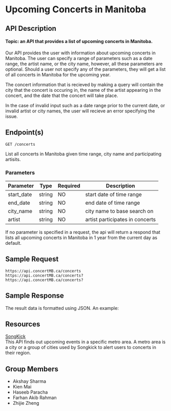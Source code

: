 # Upcoming Concerts in Manitoba
## API Description
#### Topic: an API that provides a list of upcoming concerts in Manitoba.

Our API provides the user with information about upcoming concerts in Manitoba. The user can specify a range of parameters such as a date range, the artist name, or the city name, however, all these parameters are optional. Should a user not specify any of the parameters, they will get a list of all concerts in Manitoba for the upcoming year.

The concert information that is recieved by making a query will contain the city that the concert is occuring in, the name of the artist appearing in the concert, and the date that the concert will take place.

In the case of invalid input such as a date range prior to the current date, or invalid artist or city names, the user will recieve an error specifying the issue.

## Endpoint(s)

`GET /concerts`

List all concerts in Manitoba given time range, city name and participating artisits.

### Parameters

| Parameter | Type | Required | Description |
|-----------|------|----------|-------------|
| start_date | string | NO | start date of time range |
| end_date | string | NO | end date of time range |
| city_name | string | NO | city name to base search on |
| artist | string | NO | artist participates in concerts |

If no parameter is specified in a request, the api will return a respond that lists all upcoming concerts in Manitoba in 1 year from the current day as default.

## Sample Request
```
https://api.concertMB.ca/concerts
https://api.concertMB.ca/concerts?
https://api.concertMB.ca/concerts?

```
## Sample Response

The result data is formatted using JSON. An example:

## Resources

[SongKick](https://www.songkick.com/developer/upcoming-events-for-metro-area)  
This API finds out upcoming events in a specific metro area. A metro area is a city or a group of cities used by Songkick to alert users to concerts in their region.

## Group Members

* Akshay Sharma
* Kien Mai
* Haseeb Paracha
* Farhan Akib Rahman
* Zhijie Zheng
